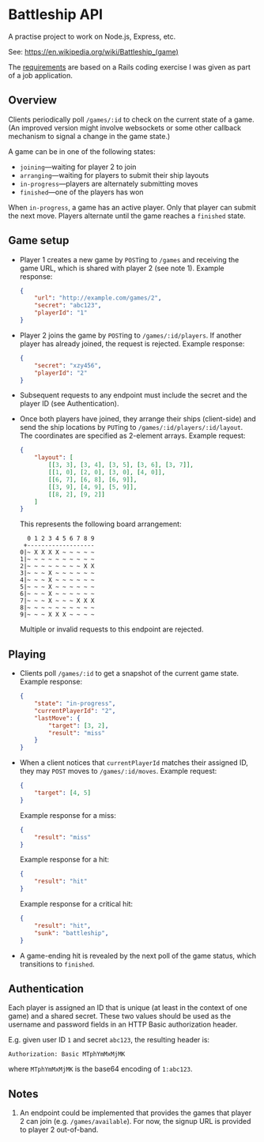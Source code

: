 Battleship API
==============

A practise project to work on Node.js, Express, etc.

See: https://en.wikipedia.org/wiki/Battleship_(game)

The [requirements](/REQUIREMENTS.md) are based on a Rails coding exercise I was
given as part of a job application.


Overview
--------

Clients periodically poll `/games/:id` to check on the current state of a game.
(An improved version might involve websockets or some other callback mechanism
to signal a change in the game state.)

A game can be in one of the following states:

 * `joining`&mdash;waiting for player 2 to join
 * `arranging`&mdash;waiting for players to submit their ship layouts
 * `in-progress`&mdash;players are alternately submitting moves
 * `finished`&mdash;one of the players has won

When `in-progress`, a game has an active player. Only that player can submit the
next move. Players alternate until the game reaches a `finished` state.


Game setup
----------

 * Player 1 creates a new game by `POST`ing to `/games` and receiving the game
   URL, which is shared with player 2 (see note 1). Example response:
   ```json
   {
       "url": "http://example.com/games/2",
       "secret": "abc123",
       "playerId": "1"
   }
   ```

 * Player 2 joins the game by `POST`ing to `/games/:id/players`. If another
   player has already joined, the request is rejected. Example response:
   ```json
   {
       "secret": "xzy456",
       "playerId": "2"
   }
   ```

 * Subsequent requests to any endpoint must include the secret and the player ID
   (see Authentication).

 * Once both players have joined, they arrange their ships (client-side) and
   send the ship locations by `PUT`ing to `/games/:id/players/:id/layout`. The
   coordinates are specified as 2-element arrays. Example request:
   ```json
   {
       "layout": [
           [[3, 3], [3, 4], [3, 5], [3, 6], [3, 7]],
           [[1, 0], [2, 0], [3, 0], [4, 0]],
           [[6, 7], [6, 8], [6, 9]],
           [[3, 9], [4, 9], [5, 9]],
           [[8, 2], [9, 2]]
       ]
   }
   ```
   This represents the following board arrangement:
   ```
     0 1 2 3 4 5 6 7 8 9
    +-------------------
   0|~ X X X X ~ ~ ~ ~ ~
   1|~ ~ ~ ~ ~ ~ ~ ~ ~ ~
   2|~ ~ ~ ~ ~ ~ ~ ~ X X
   3|~ ~ ~ X ~ ~ ~ ~ ~ ~
   4|~ ~ ~ X ~ ~ ~ ~ ~ ~
   5|~ ~ ~ X ~ ~ ~ ~ ~ ~
   6|~ ~ ~ X ~ ~ ~ ~ ~ ~
   7|~ ~ ~ X ~ ~ ~ X X X
   8|~ ~ ~ ~ ~ ~ ~ ~ ~ ~
   9|~ ~ ~ X X X ~ ~ ~ ~
   ```
   Multiple or invalid requests to this endpoint are rejected.


Playing
-------

 * Clients poll `/games/:id` to get a snapshot of the current game state.
   Example response:
   ```json
   {
       "state": "in-progress",
       "currentPlayerId": "2",
       "lastMove": {
           "target": [3, 2],
           "result": "miss"
       }
   }
   ```

 * When a client notices that `currentPlayerId` matches their assigned ID, they
   may `POST` moves to `/games/:id/moves`. Example request:
   ```json
   {
       "target": [4, 5]
   }
   ```
   Example response for a miss:
   ```json
   {
       "result": "miss"
   }
   ```
   Example response for a hit:
   ```json
   {
       "result": "hit"
   }
   ```
   Example response for a critical hit:
   ```json
   {
       "result": "hit",
       "sunk": "battleship",
   }
   ```

 * A game-ending hit is revealed by the next poll of the game status, which
   transitions to `finished`.


Authentication
--------------

Each player is assigned an ID that is unique (at least in the context of one
game) and a shared secret. These two values should be used as the username and
password fields in an HTTP Basic authorization header.

E.g. given user ID `1` and secret `abc123`, the resulting header is:
```
Authorization: Basic MTphYmMxMjMK
```
where `MTphYmMxMjMK` is the base64 encoding of `1:abc123`.


Notes
-----

 1. An endpoint could be implemented that provides the games that player 2 can
    join (e.g. `/games/available`). For now, the signup URL is provided to
    player 2 out-of-band.
